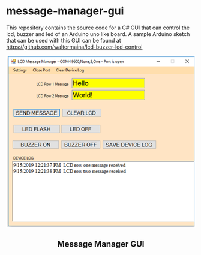 # message-manager-gui
This repository contains the source code for a C# GUI that can control the lcd, buzzer and led of an Arduino uno like board. A sample Arduino sketch that can be used with this GUI can be found at https://github.com/waltermaina/lcd-buzzer-led-control

<p align="center">
  
  <img src="https://github.com/waltermaina/message-manager-gui/blob/master/MessageManagerGUI.png" width="550" title="Message Manager GUI" align="center">
  <h2 align="center">Message Manager GUI<h2>
</p>
